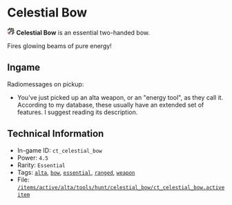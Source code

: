 # Celestial Bow

<img src="https://raw.githubusercontent.com/Ceterai/Enternia/main/items/active/alta/tools/hunt/celestial_bow/icon.png" alt="Celestial Bow icon" loading="lazy" height=16px width="auto" /> **Celestial Bow** is an essential two-handed bow.

Fires glowing beams of pure energy!

## Ingame

Radiomessages on pickup:

- You've just picked up an alta weapon, or an "energy tool", as they call it. According to my database, these usually have an extended set of features. I suggest reading its description.

## Technical Information

- In-game ID: `ct_celestial_bow`
- Power: `4.5`
- Rarity: `Essential`
- Tags: [`alta`](https://ceterai.github.io/MyEnternia/Wiki/Tags/Alta), [`bow`](https://ceterai.github.io/MyEnternia/Wiki/Tags/Bow), [`essential`](https://ceterai.github.io/MyEnternia/Wiki/Tags/Essential), [`ranged`](https://ceterai.github.io/MyEnternia/Wiki/Tags/Ranged), [`weapon`](https://ceterai.github.io/MyEnternia/Wiki/Tags/Weapon)
- File: [`/items/active/alta/tools/hunt/celestial_bow/ct_celestial_bow.activeitem`](https://github.com/Ceterai/Enternia/blob/main/items/active/alta/tools/hunt/celestial_bow/ct_celestial_bow.activeitem)
